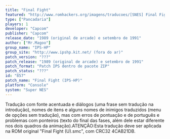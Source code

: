 ```yaml
---
title: "Final Fight"
featured: "http://www.romhackers.org/imagens/traducoes/[SNES] Final Fight - IPS-HP - 1.png"
type: ["Pancadaria"]
players: 1
developer: "Capcom"
publisher: "Capcom"
release_date: "1989 (original de arcade) e setembro de 1991"
author: ["Mr.Magoo"]
group_name: "IPS-HP"
group_site: "http://www.ipshp.kit.net/ (fora do ar)"
patch_version: "???"
patch_release: "1989 (original de arcade) e setembro de 1991"
patch_format: "Patch IPS dentro de pacote ZIP"
patch_status: "???"
id: "857"
patch_name: "Final Fight (IPS-HP)"
platform: "Console"
system: "Super NES"
---
```


Tradução com fonte acentuada e diálogos (uma frase sem tradução na introdução), nomes de itens e alguns nomes de inimigos traduzidos (menu de opções sem tradução), mas com erros de pontuação e de português e problemas com ponteiros (texto do final das fases, além dele estar diferente nos dois quadros da animação).ATENÇÃO:Esta tradução deve ser aplicada na ROM original "Final Fight (U).smc", com CRC32 4CAB21DB.